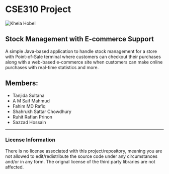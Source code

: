 # CSE310 Project

![Khela Hobe!](https://images.gfnlabs.com/images/2017/07/18/aa4d98e2566adbfca0390e3180b6d960.png)

## Stock Management with E-commerce Support

A simple Java-based application to handle stock management for a store with Point-of-Sale terminal where customers can checkout their purchases along with a web-based e-commerce site when customers can make online purchases with real-time statistics and more.

## Members:
* Tanjida Sultana
* A M Saif Mahmud
* Fahim MD Rafiq
* Shahrukh Sattar Chowdhury
* Ruhit Rafian Prinon
* Sazzad Hossain

---

### License Information
There is no license associated with this project/repository, meaning you are not allowed to edit/redistribute the source code under any circumstances and/or in any form. The orignal license of the third party libraries are not affected.
